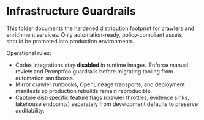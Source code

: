 # Infrastructure Guardrails

This folder documents the hardened distribution footprint for crawlers and
enrichment services. Only automation-ready, policy-compliant assets should be
promoted into production environments.

Operational rules:

- Codex integrations stay **disabled** in runtime images. Enforce manual review
  and Promptfoo guardrails before migrating tooling from automation sandboxes.
- Mirror crawler runbooks, OpenLineage transports, and deployment manifests so
  production rebuilds remain reproducible.
- Capture dist-specific feature flags (crawler throttles, evidence sinks,
  lakehouse endpoints) separately from development defaults to preserve
  auditability.
